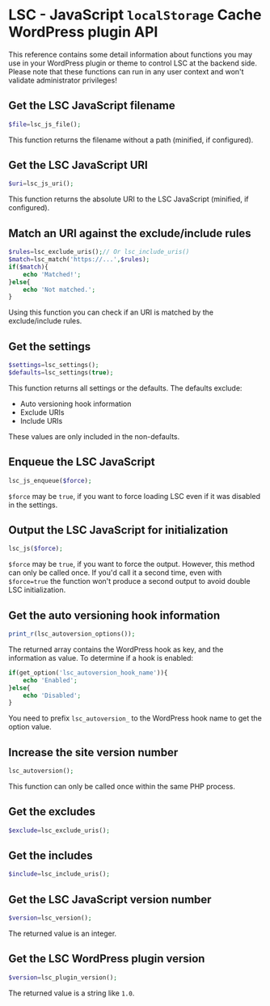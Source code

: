 # LSC - JavaScript `localStorage` Cache WordPress plugin API

This reference contains some detail information about functions you may use in your WordPress plugin or theme to control LSC at the backend side. Please note that these functions can run in any user context and won't validate administrator privileges!

## Get the LSC JavaScript filename

```php
$file=lsc_js_file();
```

This function returns the filename without a path (minified, if configured).

## Get the LSC JavaScript URI

```php
$uri=lsc_js_uri();
```

This function returns the absolute URI to the LSC JavaScript (minified, if configured).

## Match an URI against the exclude/include rules

```php
$rules=lsc_exclude_uris();// Or lsc_include_uris()
$match=lsc_match('https://...',$rules);
if($match){
	echo 'Matched!';
}else{
	echo 'Not matched.';
}
```

Using this function you can check if an URI is matched by the exclude/include rules.

## Get the settings

```php
$settings=lsc_settings();
$defaults=lsc_settings(true);
```

This function returns all settings or the defaults. The defaults exclude:

- Auto versioning hook information
- Exclude URIs
- Include URIs

These values are only included in the non-defaults.

## Enqueue the LSC JavaScript

```php
lsc_js_enqueue($force);
```

`$force` may be `true`, if you want to force loading LSC even if it was disabled in the settings.

## Output the LSC JavaScript for initialization

```php
lsc_js($force);
```

`$force` may be `true`, if you want to force the output. However, this method can only be called once. If you'd call it a second time, even with `$force=true` the function won't produce a second output to avoid double LSC initialization.

## Get the auto versioning hook information

```php
print_r(lsc_autoversion_options());
```

The returned array contains the WordPress hook as key, and the information as value. To determine if a hook is enabled:

```php
if(get_option('lsc_autoversion_hook_name')){
	echo 'Enabled';
}else{
	echo 'Disabled';
}
```

You need to prefix `lsc_autoversion_` to the WordPress hook name to get the option value.

## Increase the site version number

```php
lsc_autoversion();
```

This function can only be called once within the same PHP process.

## Get the excludes

```php
$exclude=lsc_exclude_uris();
```

## Get the includes

```php
$include=lsc_include_uris();
```

## Get the LSC JavaScript version number

```php
$version=lsc_version();
```

The returned value is an integer.

## Get the LSC WordPress plugin version

```php
$version=lsc_plugin_version();
```

The returned value is a string like `1.0`.
